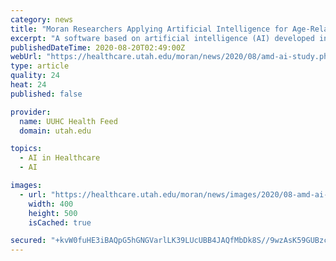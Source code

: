 ```yaml
---
category: news
title: "Moran Researchers Applying Artificial Intelligence for Age-Related Macular Degeneration Breakthroughs"
excerpt: "A software based on artificial intelligence (AI) developed in collaboration with John A. Moran Eye Center physician-scientists Steffen Schmitz-Valckenberg, MD, and Monika Fleckenstein, MD, could assist age-related macular degeneration (AMD) research worldwide."
publishedDateTime: 2020-08-20T02:49:00Z
webUrl: "https://healthcare.utah.edu/moran/news/2020/08/amd-ai-study.php"
type: article
quality: 24
heat: 24
published: false

provider:
  name: UUHC Health Feed
  domain: utah.edu

topics:
  - AI in Healthcare
  - AI

images:
  - url: "https://healthcare.utah.edu/moran/news/images/2020/08-amd-ai-study-fleckenstein.jpg"
    width: 400
    height: 500
    isCached: true

secured: "+kvW0fuHE3iBAQpG5hGNGVarlLK39LUcUBB4JAQfMbDk8S//9wzAsK59GUBzcSu/5xGBSwwUcPJGVHaYKwmo/oEx3QHgdIzXeWQlWNRXwrbGN3pli4LXGYeQbpocXW/elZSNXNQDtsy8aR/sTZoKBt5fgvhEeZy2oOIjRbdpiYICI5F9lb47MgUHhiYvv0TRomrkh91PDo141msgGWqX5TY0c14zJIIWBJQ5aiveIt+Prcw3s/UZvKW+WPVmdtdajRuMLyBHKK/V/J695svARqMAjuEcFqpx7Jzk6C4TXNudjDK0QMd8jtEMqDkEYFff8QwpGVYvziA95AbEen5+OQ==;AvyilHhf17tbrMQXpu4xKQ=="
---
```


